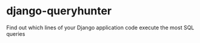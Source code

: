 # django-queryhunter
Find out which lines of your Django application code execute the most SQL queries
